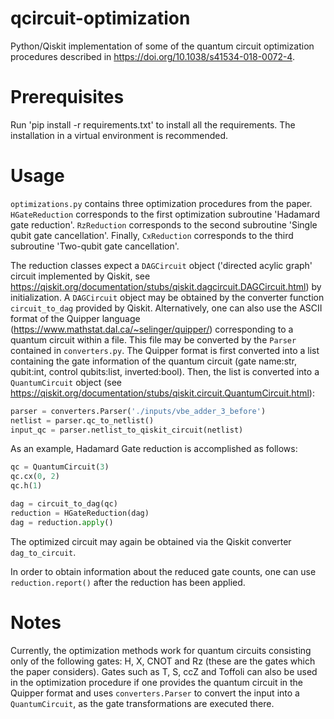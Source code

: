 # qcircuit-optimization

Python/Qiskit implementation of some of the quantum circuit optimization procedures described in https://doi.org/10.1038/s41534-018-0072-4.

# Prerequisites

Run 'pip install -r requirements.txt' to install all the requirements. The installation in a virtual environment is recommended.

# Usage

`optimizations.py` contains three optimization procedures from the paper. `HGateReduction` corresponds to the first optimization subroutine 'Hadamard gate reduction'. `RzReduction` corresponds to the second subroutine 'Single qubit gate cancellation'. Finally, `CxReduction` corresponds to the third subroutine 'Two-qubit gate cancellation'.

The reduction classes expect a `DAGCircuit` object ('directed acylic graph' circuit implemented by Qiskit, see https://qiskit.org/documentation/stubs/qiskit.dagcircuit.DAGCircuit.html) by initialization. A `DAGCircuit` object may be obtained by the converter function `circuit_to_dag` provided by Qiskit. Alternatively, one can also use the ASCII format of the Quipper language (https://www.mathstat.dal.ca/~selinger/quipper/) corresponding to a quantum circuit within a file. This file may be converted by the `Parser` contained in `converters.py`. The Quipper format is first converted into a list containing the gate information of the quantum circuit (gate name:str, qubit:int, control qubits:list, inverted:bool). Then, the list is converted into a `QuantumCircuit` object (see https://qiskit.org/documentation/stubs/qiskit.circuit.QuantumCircuit.html):

```python
parser = converters.Parser('./inputs/vbe_adder_3_before')
netlist = parser.qc_to_netlist()
input_qc = parser.netlist_to_qiskit_circuit(netlist)
```

As an example, Hadamard Gate reduction is accomplished as follows:

```python
qc = QuantumCircuit(3)
qc.cx(0, 2)
qc.h(1)

dag = circuit_to_dag(qc)
reduction = HGateReduction(dag)
dag = reduction.apply()
```

The optimized circuit may again be obtained via the Qiskit converter `dag_to_circuit`.

In order to obtain information about the reduced gate counts, one can use `reduction.report()` after the reduction has been applied.

# Notes

Currently, the optimization methods work for quantum circuits consisting only of the following gates: H, X, CNOT and Rz (these are the gates which the paper considers). Gates such as T, S, ccZ and Toffoli can also be used in the optimization procedure if one provides the quantum circuit in the Quipper format and uses  `converters.Parser` to convert the input into a `QuantumCircuit`, as the gate transformations are executed there.
